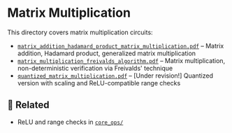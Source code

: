 # Matrix Multiplication

This directory covers matrix multiplication circuits:

- [`matrix_addition_hadamard_product_matrix_multiplication.pdf`](./matrix_addition_hadamard_product_matrix_multiplication.pdf) – Matrix addition, Hadamard product, generalized matrix multiplication
- [`matrix_multiplication_freivalds_algorithm.pdf`](./matrix_multiplication_freivalds_algorithm.pdf) – Matrix multiplication, non-deterministic verification via Freivalds' technique
- [`quantized_matrix_multiplication.pdf`](./quantized_matrix_multiplication.pdf) – [Under revision!] Quantized version with scaling and ReLU-compatible range checks

## 🔗 Related

- ReLU and range checks in [`core_ops/`](../core_ops)



